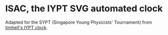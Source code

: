 # ISAC, the IYPT SVG automated clock
Adapted for the SYPT (Singapore Young Physicists' Tournament) from [timhell's IYPT clock](https://github.com/timhell/ISAC---IYPT-SVG-automated-clock).
